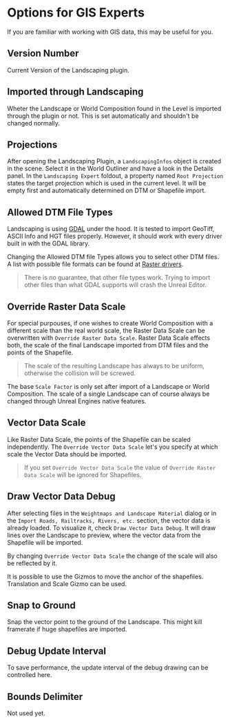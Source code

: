 # Options for GIS Experts

If you are familiar with working with GIS data, this may be useful for you.


## Version Number

Current Version of the Landscaping plugin.

## Imported through Landscaping

Wheter the Landscape or World Composition found in the Level is imported through the plugin or not. This is set automatically and shouldn't be changed normally.

## Projections

After opening the Landscaping Plugin, a `LandscapingInfos` object is created in the scene. Select it in the World Outliner and have a look in the Details panel.
In the `Landscaping Expert` foldout, a property named `Root Projection` states the target projection which is used in the current level. It will be empty first and automatically determined on DTM or Shapefile import.

## Allowed DTM File Types

Landscaping is using [GDAL](https://gdal.org/) under the hood. It is tested to import GeoTiff, ASCII Info and HGT files properly. However, it should work with every driver built in with the GDAL library.

Changing the Allowed DTM file Types allows you to select other DTM files. A list with possible file formats can be found at [Raster drivers](https://gdal.org/drivers/raster/index.html).

> There is no guarantee, that other file types work. Trying to import other files than what GDAL supports will crash the Unreal Editor.

## Override Raster Data Scale

For special purpouses, if one wishes to create World Composition with a different scale than the real world scale, the Raster Data Scale can be overwritten with `Override Raster Data Scale`.
Raster Data Scale effects both, the scale of the final Landscape imported from DTM files and the points of the Shapefile.

> The scale of the resulting Landscape has always to be uniform, otherwise the collision will be screwed.

The base `Scale Factor` is only set after import of a Landscape or World Composition.
The scale of a single Landscape can of course always be changed through Unreal Engines native features.

## Vector Data Scale

Like Raster Data Scale, the points of the Shapefile can be scaled independently. The `Override Vector Data Scale` let's you specify at which scale the Vector Data should be imported.

> If you set `Override Vector Data Scale` the value of `Override Raster Data Scale` will be ignored for Shapefiles.

## Draw Vector Data Debug

After selecting files in the `Weightmaps and Landscape Material` dialog or in the `Import Roads, Railtracks, Rivers, etc.` section, the vector data is already loaded. To visualize it, check `Draw Vector Data Debug`. It will draw lines over the Landscape to preview, where the vector data from the Shapefile will be imported.

By changing `Override Vector Data Scale` the change of the scale will also be reflected by it.

It is possible to use the Gizmos to move the anchor of the shapefiles. Translation and Scale Gizmo can be used.

## Snap to Ground

Snap the vector point to the ground of the Landscape. This might kill framerate if huge shapefiles are imported.

## Debug Update Interval

To save performance, the update interval of the debug drawing can be controlled here.

## Bounds Delimiter

Not used yet.
